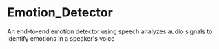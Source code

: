 # Emotion_Detector
An end-to-end emotion detector using speech analyzes audio signals to identify emotions in a speaker's voice
